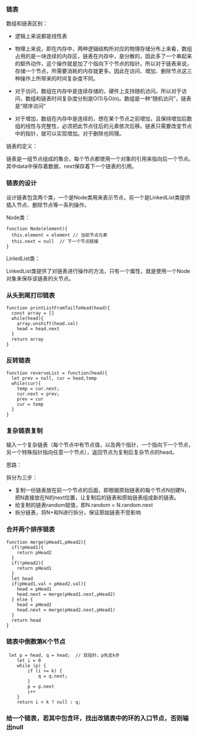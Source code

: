 ### 链表

数组和链表区别：

* 逻辑上来说都是线性表
* 物理上来说，即在内存中，两种逻辑结构所对应的物理存储分布上来看，数组占用的是一块连续的内存区，链表在内存中，是分散的，因此多了一个串起来的额外动作，这个操作就是加了个指向下个节点的指针。所以对于链表来说，存储一个节点，所需要消耗的内存就更多。因此在访问、增加、删除节点这三种操作上所带来的时间复杂度不同。

* 对于访问，数组在内存中是连续存储的，硬件上支持随机访问。所以对于访问，数组和链表时间复杂度分别是O(1)与O(n)。数组是一种“随机访问”，链表是“顺序访问”
* 对于增加，数组在内存中是连续的，想在某个节点之前增加，且保持增加后数组的线性与完整性，必须把此节点往后的元素依次后移。链表只需要改变节点中的指针，就可以实现增加。对于删除也同理。

链表的定义：

链表是一组节点组成的集合，每个节点都使用一个对象的引用来指向后一个节点。其中data中保存着数据，next保存着下一个链表的引用。

### 链表的设计

设计链表包含两个类，一个是Node类用来表示节点，另一个是LinkedList类提供插入节点、删除节点等一系列操作。

Node类：

``` 
function Node(element){
  this.element = element // 当前节点元素
  this.next = null  // 下一个节点链接
}
```

LinledList类：

LinkedList类提供了对链表进行操作的方法，只有一个属性，就是使用一个Node对象来保存该链表的头节点。

### 从头到尾打印链表

``` 
function printListFromTailToHead(head){
  const array = []
  while(head){
    array.unshift(head.val)
    head = head.next
  }
  return array
}
```

### 反转链表

``` 
function reverseList = function(head){
  let prev = null, cur = head,temp
  while(cur){
    temp = cur.next;
    cur.next = prev;
    prev = cur
    cur = temp
  }
}
```

### 复杂链表复制

输入一个复杂链表（每个节点中有节点值，以及两个指针，一个指向下一个节点，另一个特殊指针指向任意一个节点），返回节点为复制后复杂节点的head。

思路：

拆分为三步：

* 复制一份链表放在前一个节点的后面，即根据原始链表的每个节点N创建N，把N直接放在N的next位置，让复制后的链表和原始链表组成新的链表。
* 给复制的链表random赋值，即N.random = N.random.next
* 拆分链表，将N+和N进行拆分，保证原始链表不受影响

### 合并两个排序链表

``` 
function merge(pHead1,pHead2){
  if(!pHead1){
    return pHead2
  }
  if(!pHead2){
    return pHead1
  }
  let head
  if(pHead1.val < pHead2.val){
    head = pHead1
    head.next = merge(pHead1.next,pHead2)
  } else {
    head = pHead2
    head.next = merge(pHead2.next,pHead1)
  }
  return head
}
```

### 链表中倒数第K个节点

``` 
 let p = head, q = head;  // 双指针，p先走k步
    let i = 0
    while (p) {
        if (i >= k) {
            q = q.next;
        }
        p = p.next
        i++
    }
    return i < k ? null : q;
```


### 给一个链表，若其中包含环，找出改链表中的环的入口节点，否则输出null

